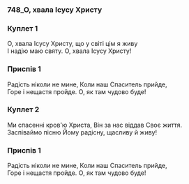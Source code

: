 ### 748_О, хвала Ісусу Христу
### Куплет 1
О, хвала Ісусу Христу, що у світі цім я живу <br/>І надію маю святу. О, хвала Ісусу Христу!
### Приспів 1
Радість ніколи не мине, Коли наш Спаситель прийде, <br/>Горе і нещастя пройде. О, як там чудово буде!
### Куплет 2
Ми спасенні кров'ю Христа, Він за нас віддав Своє життя. <br/>Заспіваймо пісню Йому радісну, щасливу й живу!
### Приспів 1
Радість ніколи не мине, Коли наш Спаситель прийде, <br/>Горе і нещастя пройде. О, як там чудово буде!
